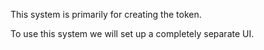 This system is primarily for creating the token.

To use this system we will set up a completely separate UI.